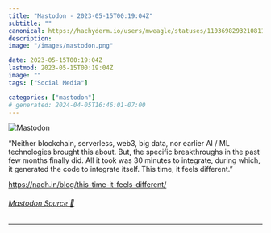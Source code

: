 ```yaml
---
title: "Mastodon - 2023-05-15T00:19:04Z"
subtitle: ""
canonical: https://hachyderm.io/users/mweagle/statuses/110369829321081140
description:
image: "/images/mastodon.png"

date: 2023-05-15T00:19:04Z
lastmod: 2023-05-15T00:19:04Z
image: ""
tags: ["Social Media"]

categories: ["mastodon"]
# generated: 2024-04-05T16:46:01-07:00
---
```

![Mastodon](/images/mastodon.png)

<p>“Neither blockchain, serverless, web3, big data, nor earlier AI / ML technologies brought this about. But, the specific breakthroughs in the past few months finally did. All it took was 30 minutes to integrate, during which, it generated the code to integrate itself. This time, it feels different.”</p><p><a href="https://nadh.in/blog/this-time-it-feels-different/" target="_blank" rel="nofollow noopener noreferrer" translate="no"><span class="invisible">https://</span><span class="ellipsis">nadh.in/blog/this-time-it-feel</span><span class="invisible">s-different/</span></a></p>


###### [Mastodon Source 🐘](https://hachyderm.io/@mweagle/110369829321081140)

___
